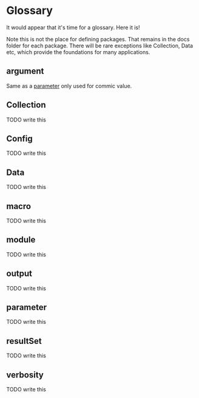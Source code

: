 # Glossary

It would appear that it's time for a glossary. Here it is!

Note this is not the place for defining packages. That remains in the docs folder for each package. There will be rare exceptions like Collection, Data etc, which provide the foundations for many applications.

## argument

Same as a [parameter](#parameter) only used for commic value.

## Collection

TODO write this

## Config

TODO write this

## Data

TODO write this

## macro

TODO write this

## module

TODO write this

## output

TODO write this

## parameter

TODO write this

## resultSet

TODO write this

## verbosity

TODO write this



